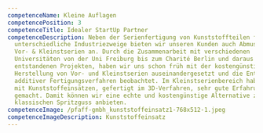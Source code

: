 ```yaml
---
competenceName: Kleine Auflagen
competencePosition: 3
competenceTitle: Idealer StartUp Partner
competenceDescription: Neben der Serienfertigung von Kunststoffteilen für
  unterschiedliche Industriezweige bieten wir unseren Kunden auch Abmusterungen,
  Vor- & Kleinstserien an. Durch die Zusammenarbeit mit verschiedenen
  Universitäten von der Uni Freiburg bis zum Charité Berlin und daraus
  entstandenen Projekten, haben wir uns schon früh mit der kostengünstigen
  Herstellung von Vor- und Kleinstserien auseinandergesetzt und die Entwicklung
  additiver Fertigungsverfahren beobachtet. Im Kleinstserienbereich haben wir
  mit Kunststoffeinsätzen, gefertigt im 3D-Verfahren, sehr gute Erfahrungen
  gemacht. Damit können wir eine echte und kostengünstige Alternative zum
  klassischen Spritzguss anbieten.
competenceImage: /pfaff-gmbh_kunststoffeinsatz1-768x512-1.jpeg
competenceImageDescription: Kunststoffeinsatz
---
```

